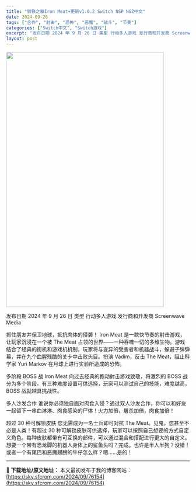 ```yaml
---
title: "钢铁之躯Iron Meat+更新v1.0.2 Switch NSP NSZ中文"
date: 2024-09-26
tags: ["合作", "射击", "恐怖", "恶魔", "战斗", "节奏"]
categories: ["Switch中文", "Switch游戏"]
excerpt: "发布日期 2024 年 9 月 26 日 类型 行动多人游戏 发行商和开发商 Screenwave Media 抓住朋友并保卫地球，抵抗肉体的侵袭！ Iron Meat 是一款快节奏的射击游戏，让玩家沉浸在一个被 The Meat 占领的世界——一种吞噬一切的多维生物。游戏结合了经典的街机和游戏机机&hellip;"
layout: post
---
```


<img class="aligncenter size-full wp-image-76155" src="https://sky.sfcrom.com/wp-content/uploads/2024/09/2024092612171738.webp" alt="" width="432" height="698" />

发布日期 2024 年 9 月 26 日
类型 行动多人游戏
发行商和开发商 Screenwave Media

抓住朋友并保卫地球，抵抗肉体的侵袭！
Iron Meat 是一款快节奏的射击游戏，让玩家沉浸在一个被 The Meat 占领的世界——一种吞噬一切的多维生物。游戏结合了经典的街机和游戏机机制，玩家将与变异的受害者和机器战斗，躲避子弹弹幕，并在九个血腥残酷的关卡中击败头目。扮演 Vadim，反击 The Meat，阻止科学家 Yuri Markov 在月球上进行实验所造成的恐怖。

多阶段 BOSS 战
Iron Meat 向过去经典的跑动射击游戏致敬，将激烈的 BOSS 战分为多个阶段。有三种难度设置可供选择，玩家可以测试自己的技能，难度越高，BOSS 战就越具挑战性。

多人沙发合作
谁说你必须独自面对肉食入侵？通过双人沙发合作，你可以和好友一起留下一串血淋淋、肉食感染的尸体！火力加倍，屠杀加倍，肉食加倍！

超过 30 种可解锁皮肤
您无需成为一名士兵即可对抗 The Meat。见鬼，您甚至不必是人类！有超过 30 种可解锁皮肤可供选择，玩家可以按照自己想要的方式自定义角色。每种皮肤都带有可互换的部件，可以通过混合和搭配进行更大的自定义。想要一个带有恐龙脚的机器人身体上的鲨鱼头吗？完成。也许是半人半狗？没错！或者一个有尾巴和恶魔翅膀的牛仔怎么样？嗯……是的！

---
📖 **下载地址/原文地址：** 本文最初发布于我的博客网站：[https://sky.sfcrom.com/2024/09/76154](https://sky.sfcrom.com/2024/09/76154)

